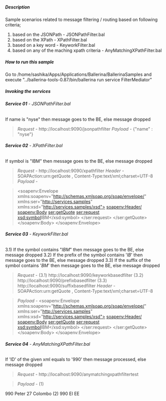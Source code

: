 ##### **Description**
Sample scenarios related to message filtering / routing based on following criteria;
1. based on the JSONPath - JSONPathFilter.bal
2. based on the XPath - XPathFilter.bal
3. based on a key word - KeyworkFilter.bal
4. based on any of the maching xpath criteria - AnyMatchingXPathFilter.bal

##### **How to run this sample**

Go to /home/sashika/Apps/Applications/Ballerina/BallerinaSamples and execute "../ballerina-tools-0.87/bin/ballerina run service FilterMediator"


##### **Invoking the services**

###### **Service 01** - JSONPathFilter.bal
If name is "nyse" then message goes to the BE, else message dropped
> _Request_ - http://localhost:9090/jsonpathfilter 
_Payload_ - {"name" : "nyse"}

###### **Service 02** - XPathFilter.bal
If symbol is "IBM" then message goes to the BE, else message dropped

> _Request_ - http://localhost:9090/xpathfilter 
_Header_ - SOAPAction:urn:getQuote , Content-Type:text/xml;charset=UTF-8
_Payload_ - 

> <soapenv:Envelope xmlns:soapenv="http://schemas.xmlsoap.org/soap/envelope/" xmlns:ser="http://services.samples" xmlns:xsd="http://services.samples/xsd">
   <soapenv:Header/>
   <soapenv:Body>
      <ser:getQuote>
         <!--Optional:-->
         <ser:request>
            <!--Optional:-->
            <xsd:symbol>IBM</xsd:symbol>
         </ser:request>
      </ser:getQuote>
   </soapenv:Body>
</soapenv:Envelope>

###### **Service 03** - KeyworkFilter.bal
3.1) If the symbol contains "_IBM_" then message goes to the BE, else message dropped
3.2) If the prefix of the symbol contains '_IB_' then message goes to the BE, else message dropped
3.3) If the suffix of the symbol contains '_BM_' then message goes to the BE, else message dropped
> _Request_ - (3.1) http://localhost:9090/keyworkbasedfilter (3.2) http://localhost:9090/prefixbasedfilter (3.3) http://localhost:9090/suffixbasedfilter
_Header_ - SOAPAction:urn:getQuote , Content-Type:text/xml;charset=UTF-8


> _Payload_ - 
<soapenv:Envelope xmlns:soapenv="http://schemas.xmlsoap.org/soap/envelope/" xmlns:ser="http://services.samples" xmlns:xsd="http://services.samples/xsd">
   <soapenv:Header/>
   <soapenv:Body>
      <ser:getQuote>
         <!--Optional:-->
         <ser:request>
            <!--Optional:-->
            <xsd:symbol>IBM</xsd:symbol>
         </ser:request>
      </ser:getQuote>
   </soapenv:Body>
</soapenv:Envelope> 

###### **Service 04** - AnyMatchingXPathFilter.bal
If 'ID' of the given xml equals to '990' then message processed, else message dropped
> _Request_ - http://localhost:9090/anymatchingxpathfiltertest 



> _Payload_ - 
(1) 
<EmployeePersonalDetails>
<ID>990</ID>
<Name>Peter</Name>
<Age>27</Age>
<City>Colombo</City>
</EmployeePersonalDetails>
(2) 
<EmployeeDepartmentInfo>
<ID>990</ID>
<Team>EI</Team>
<SubTeam>EE</SubTeam>
</EmployeeDepartmentInfo>